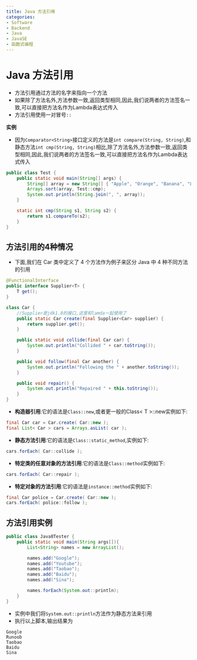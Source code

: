 ```yaml
---
title: Java 方法引用
categories:
- Software
- Backend
- Java
- JavaSE
- 函数式编程
---
```

# Java 方法引用

- 方法引用通过方法的名字来指向一个方法
- 如果除了方法名外,方法参数一致,返回类型相同,因此,我们说两者的方法签名一致,可以直接把方法名作为Lambda表达式传入
- 方法引用使用一对冒号`::`

**实例**

- 因为`Comparator<String>`接口定义的方法是`int compare(String, String)`,和静态方法`int cmp(String, String)`相比,除了方法名外,方法参数一致,返回类型相同,因此,我们说两者的方法签名一致,可以直接把方法名作为Lambda表达式传入

```java
public class Test {
    public static void main(String[] args) {
        String[] array = new String[] { "Apple", "Orange", "Banana", "Lemon" };
        Arrays.sort(array, Test::cmp);
        System.out.println(String.join(", ", array));
    }

    static int cmp(String s1, String s2) {
        return s1.compareTo(s2);
    }
}
```

## 方法引用的4种情况

- 下面,我们在 Car 类中定义了 4 个方法作为例子来区分 Java 中 4 种不同方法的引用

```java
@FunctionalInterface
public interface Supplier<T> {
    T get();
}

class Car {
    //Supplier是jdk1.8的接口,这里和lamda一起使用了
    public static Car create(final Supplier<Car> supplier) {
        return supplier.get();
    }

    public static void collide(final Car car) {
        System.out.println("Collided " + car.toString());
    }

    public void follow(final Car another) {
        System.out.println("Following the " + another.toString());
    }

    public void repair() {
        System.out.println("Repaired " + this.toString());
    }
}
```

- **构造器引用**:它的语法是`Class::new`,或者更一般的Class< T >::new实例如下:

```java
final Car car = Car.create( Car::new );
final List< Car > cars = Arrays.asList( car );
```

- **静态方法引用**:它的语法是`Class::static_method`,实例如下:

```java
cars.forEach( Car::collide );
```

- **特定类的任意对象的方法引用**:它的语法是`Class::method`实例如下:

```java
cars.forEach( Car::repair );
```

- **特定对象的方法引用**:它的语法是`instance::method`实例如下:

```java
final Car police = Car.create( Car::new );
cars.forEach( police::follow );
```

## 方法引用实例

```java
public class Java8Tester {
    public static void main(String args[]){
        List<String> names = new ArrayList();

        names.add("Google");
        names.add("Youtube");
        names.add("Taobao");
        names.add("Baidu");
        names.add("Sina");

        names.forEach(System.out::println);
    }
}
```

- 实例中我们将`System.out::println`方法作为静态方法来引用
- 执行以上脚本,输出结果为

```
Google
Runoob
Taobao
Baidu
Sina
```